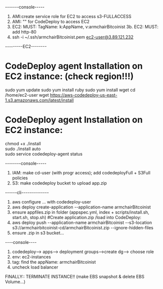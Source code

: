-------console-----
1. AMI:create service role for EC2 to access s3-FULLACCESS
2. AMI: ""                   for CodeDeploy to access EC2
3. EC2: MUST: TagName: k:AppName, v:armchairBitcoinist
3b. EC2: MUST: add http-80
4. ssh -i ~/.ssh/armchairBitcoinist.pem ec2-user@3.89.121.232

---------EC2--------
# CodeDeploy agent Installation on EC2 instance: (check region!!!)
sudo yum update
sudo yum install ruby
sudo yum install wget
cd /home/ec2-user
wget https://aws-codedeploy-us-east-1.s3.amazonaws.com/latest/install
# CodeDeploy agent Installation on EC2 instance:
chmod +x ./install  
sudo ./install auto   
sudo service codedeploy-agent status

--------console-----
1. IAM: make cd-user (with progr access); add codedeployFull + S3Full policies
2. S3: make codedeploy bucket to upload app.zip

------cli--------------
1. aws configure ... with codedeploy-user
2. aws deploy create-application --application-name armchairBitcoinist
3. ensure appfiles.zip in folder (appspec.yml, index + scripts/install.sh, start.sh, stop.sh)
#Create application.zip /load into CodeDeploy:
3. aws deploy push --application-name armchairBitcoinist --s3-location s3://armchairbitcoinist-cd/armchairBitcoinist.zip --ignore-hidden-files
4. ensure .zip in s3 bucket...

----console----
1. codedeploy--> apps--> deployment groups-->create dg--> choose role
2. env: ec2-instances
3. tag: find the appName: armchairBitcoinist
4. uncheck load balancer
  
FINALLY:: TERMINATE INSTANCE!! (make EBS snapshot & delete EBS Volume...)

